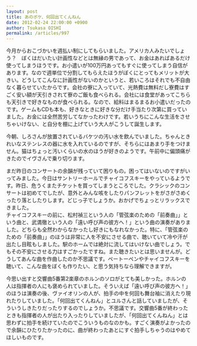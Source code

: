 ```yaml
---
layout: post
title: あのボケ、何回出てくんねん
date: 2012-02-24 22:00:00 +0900
author: Tsukasa OISHI
permalink: /articles/997
---
```



今月からおこづかいを週払い制にしてもらいました。アメリカ人みたいでしょう？　ぼくはだいたい計画性などとは無縁の男であって、お金はあればあるだけ使ってしまうほうです。お小遣いが100万円あってもすぐに使ってしまう自信があります。なので週単位で分割してもらえたほうがぼくにとってもメリットが大きい。どうしてこんなに計画性がないのかというと、若いころはそれでも不自由なく暮らせていたからです。会社の寮に入っていて、光熱費は無料だし寮費はすごく安い額が天引きされて寮のご飯も食べられる。会社には食堂があってこちらも天引きで好きなものが食べられる。なので、給料はまるまるお小遣いだったのです。ゲームもCDも本も、好きなときに好きな分だけ手当たり次第に買っていました。お金には全然苦労してなかったわけです。若いうちにこんな生活をさせちゃいけない、と自分を棚に上げていう大人がこうして誕生します。  

今朝、しろさんが放置されているバケツの汚い水を飲んでいました。ちゃんときれいなステンレスの器に水を入れているのですが、そちらにはあまり手をつけません。猫はちょっと汚いくらいの水のほうが好きのようです。午前中に偏頭痛がきたのでイヴさんで乗り切ります。  

まだ昨日のコンサートの余韻が残っていて困りもの。困ってはいないのですがいってみました。今日はサントリーホールでチャイコフスキーをやっているようです。昨日、危うくまたチケットを買ってしまうところでした。クラシックのコンサートは初めてでしたが、意外とみんな咳をしたりパンフレットをがさがさめくったり落としたりします。どじっ子でしょうか。おかげでちょっとリラックスできました。  
チャイコフスキーの前に、松村禎三という人の「管弦楽のための「前奏曲」」という曲と、武満徹という人の「遠い呼び声の彼方へ！」という曲の演奏がありました。どちらも全然わからなかったし好きにもなれなかった。特に、「管弦楽のための「前奏曲」」のほうは非常に人を不安にさせる曲で、聴いていて冷や汗が出たし目眩もしました。駅のホームでは絶対に流してはいけない曲でしょう。でもその不安にさせる力はすごかったですね。また聴きたいとは思いませんが。どうしてあんな曲を作曲したのか不思議です。ペートーペンやチャイコフスキーを聴いて、こんな曲をぼくも作りたい、と思う気持ちなら理解できますが。  

今思い出すと交響曲5番第2楽章のホルンのソロがとても美しかった。ホルンの人は指揮者の人にも褒められていました。そういえば「遠い呼び声の彼方へ！」のほうは演奏の後、ヴァイオリンの人が、拍手の中を何回も舞台袖に消えたり現れたりしていました。「何回出てくんねん」とユルさんと話していましたが、そういうしきたりだったりするのでしょうか。不思議です。交響曲5番が終わったときも指揮者の人が出たり入ったりしていましたが、「何回出てくんねん」とは思わずに拍手を続けていたのでこういうものなのかも。すごく演奏がよかったので余韻にひたりたかったのに、曲が終わったあとにすぐ拍手しちゃうのはやめてほしいものです。  

